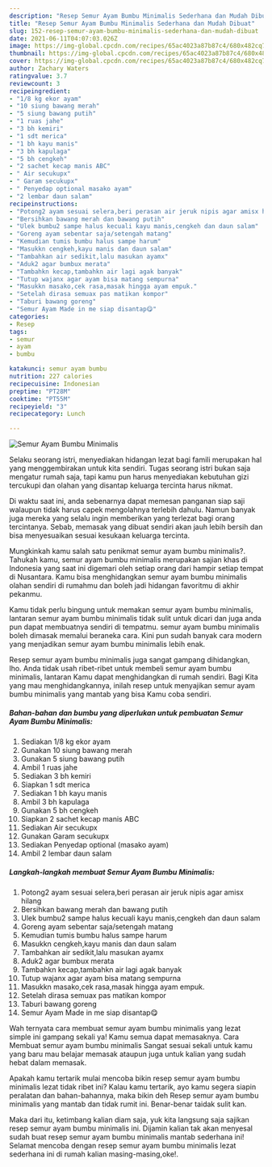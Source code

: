 ```yaml
---
description: "Resep Semur Ayam Bumbu Minimalis Sederhana dan Mudah Dibuat"
title: "Resep Semur Ayam Bumbu Minimalis Sederhana dan Mudah Dibuat"
slug: 152-resep-semur-ayam-bumbu-minimalis-sederhana-dan-mudah-dibuat
date: 2021-06-11T04:07:03.026Z
image: https://img-global.cpcdn.com/recipes/65ac4023a87b87c4/680x482cq70/semur-ayam-bumbu-minimalis-foto-resep-utama.jpg
thumbnail: https://img-global.cpcdn.com/recipes/65ac4023a87b87c4/680x482cq70/semur-ayam-bumbu-minimalis-foto-resep-utama.jpg
cover: https://img-global.cpcdn.com/recipes/65ac4023a87b87c4/680x482cq70/semur-ayam-bumbu-minimalis-foto-resep-utama.jpg
author: Zachary Waters
ratingvalue: 3.7
reviewcount: 3
recipeingredient:
- "1/8 kg ekor ayam"
- "10 siung bawang merah"
- "5 siung bawang putih"
- "1 ruas jahe"
- "3 bh kemiri"
- "1 sdt merica"
- "1 bh kayu manis"
- "3 bh kapulaga"
- "5 bh cengkeh"
- "2 sachet kecap manis ABC"
- " Air secukupx"
- " Garam secukupx"
- " Penyedap optional masako ayam"
- "2 lembar daun salam"
recipeinstructions:
- "Potong2 ayam sesuai selera,beri perasan air jeruk nipis agar amisx hilang"
- "Bersihkan bawang merah dan bawang putih"
- "Ulek bumbu2 sampe halus kecuali kayu manis,cengkeh dan daun salam"
- "Goreng ayam sebentar saja/setengah matang"
- "Kemudian tumis bumbu halus sampe harum"
- "Masukkn cengkeh,kayu manis dan daun salam"
- "Tambahkan air sedikit,lalu masukan ayamx"
- "Aduk2 agar bumbux merata"
- "Tambahkn kecap,tambahkn air lagi agak banyak"
- "Tutup wajanx agar ayam bisa matang sempurna"
- "Masukkn masako,cek rasa,masak hingga ayam empuk."
- "Setelah dirasa semuax pas matikan kompor"
- "Taburi bawang goreng"
- "Semur Ayam Made in me siap disantap😋"
categories:
- Resep
tags:
- semur
- ayam
- bumbu

katakunci: semur ayam bumbu 
nutrition: 227 calories
recipecuisine: Indonesian
preptime: "PT28M"
cooktime: "PT55M"
recipeyield: "3"
recipecategory: Lunch

---
```



![Semur Ayam Bumbu Minimalis](https://img-global.cpcdn.com/recipes/65ac4023a87b87c4/680x482cq70/semur-ayam-bumbu-minimalis-foto-resep-utama.jpg)

Selaku seorang istri, menyediakan hidangan lezat bagi famili merupakan hal yang menggembirakan untuk kita sendiri. Tugas seorang istri bukan saja mengatur rumah saja, tapi kamu pun harus menyediakan kebutuhan gizi tercukupi dan olahan yang disantap keluarga tercinta harus nikmat.

Di waktu  saat ini, anda sebenarnya dapat memesan panganan siap saji walaupun tidak harus capek mengolahnya terlebih dahulu. Namun banyak juga mereka yang selalu ingin memberikan yang terlezat bagi orang tercintanya. Sebab, memasak yang dibuat sendiri akan jauh lebih bersih dan bisa menyesuaikan sesuai kesukaan keluarga tercinta. 



Mungkinkah kamu salah satu penikmat semur ayam bumbu minimalis?. Tahukah kamu, semur ayam bumbu minimalis merupakan sajian khas di Indonesia yang saat ini digemari oleh setiap orang dari hampir setiap tempat di Nusantara. Kamu bisa menghidangkan semur ayam bumbu minimalis olahan sendiri di rumahmu dan boleh jadi hidangan favoritmu di akhir pekanmu.

Kamu tidak perlu bingung untuk memakan semur ayam bumbu minimalis, lantaran semur ayam bumbu minimalis tidak sulit untuk dicari dan juga anda pun dapat membuatnya sendiri di tempatmu. semur ayam bumbu minimalis boleh dimasak memalui beraneka cara. Kini pun sudah banyak cara modern yang menjadikan semur ayam bumbu minimalis lebih enak.

Resep semur ayam bumbu minimalis juga sangat gampang dihidangkan, lho. Anda tidak usah ribet-ribet untuk membeli semur ayam bumbu minimalis, lantaran Kamu dapat menghidangkan di rumah sendiri. Bagi Kita yang mau menghidangkannya, inilah resep untuk menyajikan semur ayam bumbu minimalis yang mantab yang bisa Kamu coba sendiri.

<!--inarticleads1-->

##### Bahan-bahan dan bumbu yang diperlukan untuk pembuatan Semur Ayam Bumbu Minimalis:

1. Sediakan 1/8 kg ekor ayam
1. Gunakan 10 siung bawang merah
1. Gunakan 5 siung bawang putih
1. Ambil 1 ruas jahe
1. Sediakan 3 bh kemiri
1. Siapkan 1 sdt merica
1. Sediakan 1 bh kayu manis
1. Ambil 3 bh kapulaga
1. Gunakan 5 bh cengkeh
1. Siapkan 2 sachet kecap manis ABC
1. Sediakan  Air secukupx
1. Gunakan  Garam secukupx
1. Sediakan  Penyedap optional (masako ayam)
1. Ambil 2 lembar daun salam




<!--inarticleads2-->

##### Langkah-langkah membuat Semur Ayam Bumbu Minimalis:

1. Potong2 ayam sesuai selera,beri perasan air jeruk nipis agar amisx hilang
1. Bersihkan bawang merah dan bawang putih
1. Ulek bumbu2 sampe halus kecuali kayu manis,cengkeh dan daun salam
1. Goreng ayam sebentar saja/setengah matang
1. Kemudian tumis bumbu halus sampe harum
1. Masukkn cengkeh,kayu manis dan daun salam
1. Tambahkan air sedikit,lalu masukan ayamx
1. Aduk2 agar bumbux merata
1. Tambahkn kecap,tambahkn air lagi agak banyak
1. Tutup wajanx agar ayam bisa matang sempurna
1. Masukkn masako,cek rasa,masak hingga ayam empuk.
1. Setelah dirasa semuax pas matikan kompor
1. Taburi bawang goreng
1. Semur Ayam Made in me siap disantap😋




Wah ternyata cara membuat semur ayam bumbu minimalis yang lezat simple ini gampang sekali ya! Kamu semua dapat memasaknya. Cara Membuat semur ayam bumbu minimalis Sangat sesuai sekali untuk kamu yang baru mau belajar memasak ataupun juga untuk kalian yang sudah hebat dalam memasak.

Apakah kamu tertarik mulai mencoba bikin resep semur ayam bumbu minimalis lezat tidak ribet ini? Kalau kamu tertarik, ayo kamu segera siapin peralatan dan bahan-bahannya, maka bikin deh Resep semur ayam bumbu minimalis yang mantab dan tidak rumit ini. Benar-benar taidak sulit kan. 

Maka dari itu, ketimbang kalian diam saja, yuk kita langsung saja sajikan resep semur ayam bumbu minimalis ini. Dijamin kalian tak akan menyesal sudah buat resep semur ayam bumbu minimalis mantab sederhana ini! Selamat mencoba dengan resep semur ayam bumbu minimalis lezat sederhana ini di rumah kalian masing-masing,oke!.

